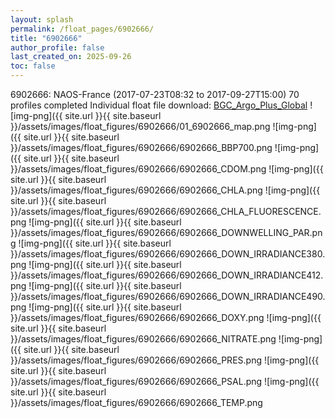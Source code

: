 ```yaml
---
layout: splash
permalink: /float_pages/6902666/
title: "6902666"
author_profile: false
last_created_on: 2025-09-26
toc: false
---
```

 
6902666: NAOS-France (2017-07-23T08:32 to 2017-09-27T15:00)
70 profiles completed
Individual float file download: [BGC_Argo_Plus_Global](https://ftp.soest.hawaii.edu/bgc_argo_plus/Individual_Floats/outliers_removed/6902666_Sprof_processed.nc)
![img-png]({{ site.url }}{{ site.baseurl }}/assets/images/float_figures/6902666/01_6902666_map.png
![img-png]({{ site.url }}{{ site.baseurl }}/assets/images/float_figures/6902666/6902666_BBP700.png
![img-png]({{ site.url }}{{ site.baseurl }}/assets/images/float_figures/6902666/6902666_CDOM.png
![img-png]({{ site.url }}{{ site.baseurl }}/assets/images/float_figures/6902666/6902666_CHLA.png
![img-png]({{ site.url }}{{ site.baseurl }}/assets/images/float_figures/6902666/6902666_CHLA_FLUORESCENCE.png
![img-png]({{ site.url }}{{ site.baseurl }}/assets/images/float_figures/6902666/6902666_DOWNWELLING_PAR.png
![img-png]({{ site.url }}{{ site.baseurl }}/assets/images/float_figures/6902666/6902666_DOWN_IRRADIANCE380.png
![img-png]({{ site.url }}{{ site.baseurl }}/assets/images/float_figures/6902666/6902666_DOWN_IRRADIANCE412.png
![img-png]({{ site.url }}{{ site.baseurl }}/assets/images/float_figures/6902666/6902666_DOWN_IRRADIANCE490.png
![img-png]({{ site.url }}{{ site.baseurl }}/assets/images/float_figures/6902666/6902666_DOXY.png
![img-png]({{ site.url }}{{ site.baseurl }}/assets/images/float_figures/6902666/6902666_NITRATE.png
![img-png]({{ site.url }}{{ site.baseurl }}/assets/images/float_figures/6902666/6902666_PRES.png
![img-png]({{ site.url }}{{ site.baseurl }}/assets/images/float_figures/6902666/6902666_PSAL.png
![img-png]({{ site.url }}{{ site.baseurl }}/assets/images/float_figures/6902666/6902666_TEMP.png
